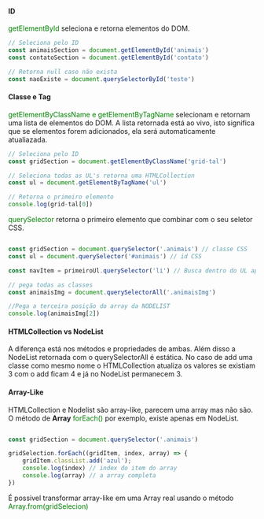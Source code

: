 #### ID

<span style="color:green">getElementById</span>  seleciona e retorna elementos do DOM.

~~~ JavaScript
// Seleciona pelo ID
const animaisSection = document.getElementById('animais')
const contatoSection = document.getElementById('contato')

// Retorna null caso não exista
const naoExiste = document.querySelectorById('teste')
~~~

#### Classe e Tag

<span style="color:green">getElementByClassName e getElementByTagName</span>  selecionam e retornam uma lista de elementos do DOM. A lista retornada está ao vivo, isto significa que se elementos forem adicionados, ela será automaticamente atualiazada.

~~~ JavaScript
// Seleciona pelo ID
const gridSection = document.getElementByClassName('grid-tal')

// Seleciona todas as UL's retorna uma HTMLCollection
const ul = document.getElementByTagName('ul')

// Retorna o primeiro elemento
console.log(grid-tal[0])
~~~


<span style="color:green">querySelector</span>  retorna o primeiro elemento que combinar com o seu seletor CSS.

~~~ JavaScript

const gridSection = document.querySelector('.animais') // classe CSS
const ul = document.querySelector('#animais') // id CSS

const navItem = primeiroUl.querySelector('li') // Busca dentro do UL apenas

// pega todas as classes 
const animaisImg = document.querySelectorAll('.animaisImg') 

//Pega a terceira posição do array da NODELIST 
console.log(animaisImg[2])

~~~


#### HTMLCollection vs NodeList

A diferença está nos métodos e propriedades de ambas. Além disso a NodeList retornada com o querySelectorAll é estática.
No caso de add uma classe como  mesmo nome o HTMLCollection atualiza os valores se existiam 3 com o add ficam 4 e já no NodeList permanecem 3.


#### Array-Like

HTMLCollection e Nodelist são array-like, parecem uma array mas não são. O método de **Array** <span style="color:green">forEach()</span> por exemplo, existe apenas em NodeList.

~~~ JavaScript

const gridSection = document.querySelector('.animais')

gridSelection.forEach((gridItem, index, array) => {
	gridItem.classList.add('azul');
	console.log(index) // index do item do array
	console.log(array) // a array completa
})
~~~

É possivel transformar array-like em uma Array real usando o método <span style="color:green">Array.from(gridSelecion)</span>


